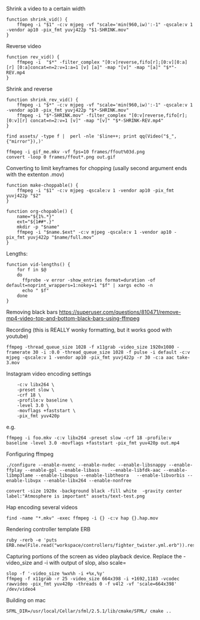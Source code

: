 
Shrink a video to a certain width

```
function shrink_vid() {
    ffmpeg -i "$1" -c:v mjpeg -vf "scale='min(960,iw)':-1" -qscale:v 1 -vendor ap10 -pix_fmt yuvj422p "$1-SHRINK.mov"
}
```

Reverse video
```
function rev_vid() {
    ffmpeg -i  "$*" -filter_complex "[0:v]reverse,fifo[r];[0:v][0:a][r] [0:a]concat=n=2:v=1:a=1 [v] [a]" -map "[v]" -map "[a]" "$*"-REV.mp4 
}
```

Shrink and reverse
```
function shrink_rev_vid() {
    ffmpeg -i "$*" -c:v mjpeg -vf "scale='min(960,iw)':-1" -qscale:v 1 -vendor ap10 -pix_fmt yuvj422p "$*-SHRINK.mov"
    ffmpeg -i "$*-SHRINK.mov" -filter_complex "[0:v]reverse,fifo[r];[0:v][r] concat=n=2:v=1 [v]" -map "[v]" "$*-SHRINK-REV.mp4"
}
```


```
find assets/ -type f |  perl -nle '$line++; print qq(Video("$_", {"mirror"}),)'
```

```
ffmpeg -i gif_me.mkv -vf fps=10 frames/ffout%03d.png
convert -loop 0 frames/ffout*.png out.gif
```

Converting to limit keyframes for chopping (usally second argument ends with the extenton .mov)
```
function make-choppable() {
    ffmpeg -i "$1" -c:v mjpeg -qscale:v 1 -vendor ap10 -pix_fmt yuvj422p "$2"
}

function org-chopable() {
    name="${1%.*}"
    ext="${1##*.}"
    mkdir -p "$name"
    ffmpeg -i "$name.$ext" -c:v mjpeg -qscale:v 1 -vendor ap10 -pix_fmt yuvj422p "$name/full.mov"
}
```

Lengths: 
```
function vid-lengths() {
    for f in $@
    do
      ffprobe -v error -show_entries format=duration -of default=noprint_wrappers=1:nokey=1 "$f" | xargs echo -n
      echo " $f"
    done
}
```

Removing black bars
https://superuser.com/questions/810471/remove-mp4-video-top-and-bottom-black-bars-using-ffmpeg

Recording (this is REALLY wonky formatting, but it works good with youtube)
```
ffmpeg -thread_queue_size 1028 -f x11grab -video_size 1920x1080 -framerate 30 -i :0.0 -thread_queue_size 1028 -f pulse -i default -c:v mjpeg -qscale:v 1 -vendor ap10 -pix_fmt yuvj422p -r 30 -c:a aac take-3.mov
```


Instagram video encoding settings
```
    -c:v libx264 \
    -preset slow \
    -crf 18 \
    -profile:v baseline \
    -level 3.0 \
    -movflags +faststart \
    -pix_fmt yuv420p
```

e.g.
```
ffmpeg -i foo.mkv -c:v libx264 -preset slow -crf 18 -profile:v baseline -level 3.0 -movflags +faststart -pix_fmt yuv420p out.mp4
```

Fonfiguring ffmpeg
```
./configure --enable-nvenc --enable-nvdec --enable-libsnappy --enable-ffplay --enable-gpl --enable-libass    --enable-libfdk-aac --enable-libmp3lame --enable-libopus --enable-libtheora   --enable-libvorbis --enable-libvpx --enable-libx264 --enable-nonfree
```


```
convert -size 1920x -background black -fill white  -gravity center label:"Atmosphere is important" assets/text-test.png
```

Hap encoding several videos
```
find -name "*.mkv" -exec ffmpeg -i {} -c:v hap {}.hap.mov
```

Rendering controller template ERB

```
ruby -rerb -e 'puts ERB.new(File.read("workspace/controllers/fighter_twister.yml.erb")).result'
```


Capturing portions of the screen as video playback device. Replace the -video\_size and -i with output of slop, also scale=

```
slop -f '-video_size %wx%h -i +%x,%y'
ffmpeg -f x11grab -r 25 -video_size 664x398 -i +1692,1183 -vcodec rawvideo -pix_fmt yuv420p -threads 0 -f v4l2 -vf 'scale=664x398' /dev/video4
```


Building on mac
``` 
SFML_DIR=/usr/local/Cellar/sfml/2.5.1/lib/cmake/SFML/ cmake ..
```
